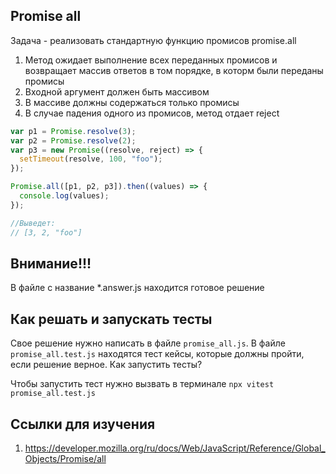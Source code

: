 ## Promise all

Задача - реализовать стандартную функцию промисов promise.all

1. Метод ожидает выполнение всех переданных промисов и возвращает массив ответов в том порядке, в которм были переданы промисы
2. Входной аргумент должен быть массивом
3. В массиве должны содержаться только промисы
4. В случае падения одного из промисов, метод отдает reject

```javascript
var p1 = Promise.resolve(3);
var p2 = Promise.resolve(2);
var p3 = new Promise((resolve, reject) => {
  setTimeout(resolve, 100, "foo");
});

Promise.all([p1, p2, p3]).then((values) => {
  console.log(values);
});

//Выведет:
// [3, 2, "foo"]
```

## Внимание!!!

В файле с название *.answer.js находится готовое решение

## Как решать и запускать тесты

Свое решение нужно написать в файле `promise_all.js`.
В файле `promise_all.test.js` находятся тест кейсы, которые должны пройти, если решение верное.
Как запустить тесты?

Чтобы запустить тест нужно вызвать в терминале
`npx vitest promise_all.test.js`

## Ссылки для изучения

1. https://developer.mozilla.org/ru/docs/Web/JavaScript/Reference/Global_Objects/Promise/all
